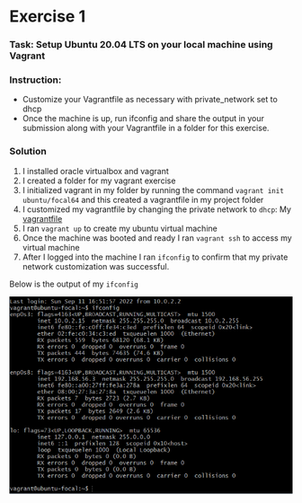# Exercise 1
### Task: Setup Ubuntu 20.04 LTS on your local machine using Vagrant

### Instruction: 

- Customize your Vagrantfile as necessary with private_network set to dhcp
- Once the machine is up, run ifconfig and share the output in your submission along with your Vagrantfile in a folder for this exercise.

### Solution

1. I installed oracle virtualbox and vagrant
2. I created a folder for my vagrant exercise
3. I initialized vagrant in my folder by running the command `vagrant init ubuntu/focal64` and this created a vagrantfile in my project folder
4. I customized my vagrantfile by changing the private network to `dhcp`: My [vagrantfile](https://github.com/Adesolabernice1/altschool-cloud-exercises/blob/main/Exercise%201/Vagrantfile) 
5. I ran `vagrant up` to create my ubuntu virtual machine
6. Once the machine was booted and ready I ran `vagrant ssh` to access my virtual machine
7. After I logged into the machine I ran `ifconfig` to confirm that my private network customization was successful.

Below is the output of my `ifconfig`

![ifconfig output](https://github.com/Adesolabernice1/altschool-cloud-exercises/blob/main/Exercise%201/IFCONFIG.png)
